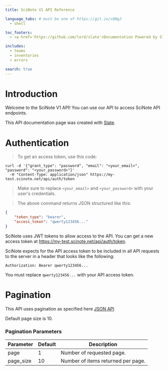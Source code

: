 ```yaml
---
title: SciNote V1 API Reference

language_tabs: # must be one of https://git.io/vQNgJ
  - shell

toc_footers:
  - <a href='https://github.com/lord/slate'>Documentation Powered by Slate</a>

includes:
  - teams
  - inventories
  - errors

search: true
---
```


# Introduction

Welcome to the SciNote V1 API! You can use our API to access SciNote API endpoints.

This API documentation page was created with [Slate](https://github.com/lord/slate).

# Authentication

> To get an access token, use this code:

```shell
curl -d '{"grant_type": "password", "email": "<your_email>", "password": "<your_password>"}'
  -H "Content-Type: application/json" https://my-test.scinote.net/api/auth/token
```
> Make sure to replace `<your_email>` and `<your_password>` with your user's credentials.

> The above command returns JSON structured like this:

```json
{
    "token_type": "bearer",
    "access_token": "qwerty123456..."
}
```

SciNote uses JWT tokens to allow access to the API. You can get a new access token at https://my-test.scinote.net/api/auth/token.

SciNote expects for the API access token to be included in all API requests to the server in a header that looks like the following:

`Authorization: Bearer qwerty123456...`

<aside class="notice">
You must replace <code>qwerty123456...</code> with your API access token.
</aside>

# Pagination

This API uses pagination as specified here [JSON API](http://jsonapi.org/format/#fetching-pagination)

Default page size is 10.

### Pagination Parameters

Parameter | Default | Description
--------- | ------- | -----------
page | 1 | Number of requested page.
page_size | 10 | Number of items returned per page.
